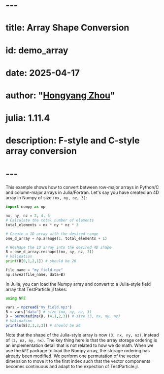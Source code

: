 # ---
# title: Array Shape Conversion
# id: demo_array
# date: 2025-04-17
# author: "[Hongyang Zhou](https://github.com/henry2004y)"
# julia: 1.11.4
# description: F-style and C-style array conversion
# ---

This example shows how to convert between row-major arrays in Python/C and column-major arrays in Julia/Fortran.
Let's say you have created an 4D array in Numpy of size `(nx, ny, nz, 3)`:

```python
import numpy as np

nx, ny, nz = 2, 4, 6
# Calculate the total number of elements
total_elements = nx * ny * nz * 3

# Create a 1D array with the desired range
one_d_array = np.arange(1, total_elements + 1)

# Reshape the 1D array into the desired 4D shape
B = one_d_array.reshape((nx, ny, nz, 3))
# Validation
print(B[0,1,2,1]) # should be 26

file_name = "my_field.npz"
np.savez(file_name, data=B)
```

In Julia, you can load the Numpy array and convert to a Julia-style field array that TestParticle.jl takes:

```julia
using NPZ

vars = npzread("my_field.npz")
B = vars["data"] # size (nx, ny, nz, 3)
B = permutedims(B, (4,1,2,3)) # size (3, nx, ny, nz)
# Validation
println(B[2,1,2,3]) # should be 26
```

Note that the shape of the Julia-style array is now `(3, nx, ny, nz)`, instead of `(3, nz, ny, nx)`. The key thing here is that the array storage ordering is an implementation detail that is not related to how we do math. When we use the `NPZ` package to load the Numpy array, the storage ordering has already been modified. We perform one permutation of the vector dimension to move it to the first index such that the vector components becomes continuous and adapt to the expection of TestParticle.jl.